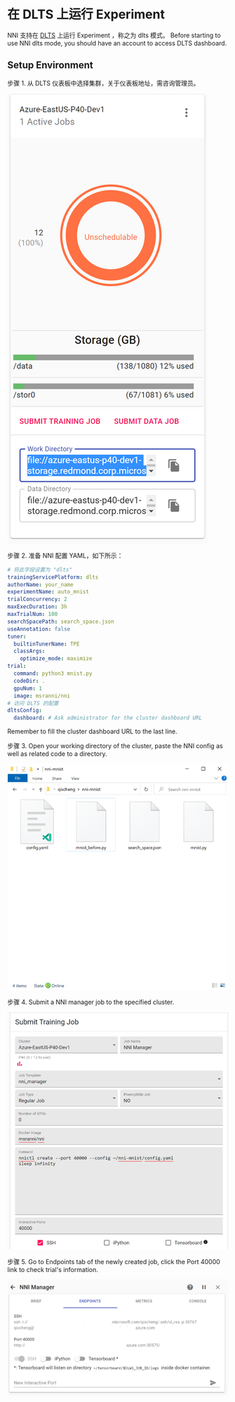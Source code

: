 **在 DLTS 上运行 Experiment**
===
NNI 支持在 [DLTS](https://github.com/microsoft/DLWorkspace.git) 上运行 Experiment ，称之为 dlts 模式。 Before starting to use NNI dlts mode, you should have an account to access DLTS dashboard.

## Setup Environment

步骤 1. 从 DLTS 仪表板中选择集群，关于仪表板地址，需咨询管理员。

![选择集群](../../img/dlts-step1.png)

步骤 2. 准备 NNI 配置 YAML，如下所示：

```yaml
# 将此字段设置为 "dlts"
trainingServicePlatform: dlts
authorName: your_name
experimentName: auto_mnist
trialConcurrency: 2
maxExecDuration: 3h
maxTrialNum: 100
searchSpacePath: search_space.json
useAnnotation: false
tuner:
  builtinTunerName: TPE
  classArgs:
    optimize_mode: maximize
trial:
  command: python3 mnist.py
  codeDir: .
  gpuNum: 1
  image: msranni/nni
# 访问 DLTS 的配置
dltsConfig:
  dashboard: # Ask administrator for the cluster dashboard URL
```

Remember to fill the cluster dashboard URL to the last line.

步骤 3. Open your working directory of the cluster, paste the NNI config as well as related code to a directory.

![复制配置](../../img/dlts-step3.png)

步骤 4. Submit a NNI manager job to the specified cluster.

![提交 Job](../../img/dlts-step4.png)

步骤 5. Go to Endpoints tab of the newly created job, click the Port 40000 link to check trial's information.

![查看 NNI Web 界面](../../img/dlts-step5.png)
